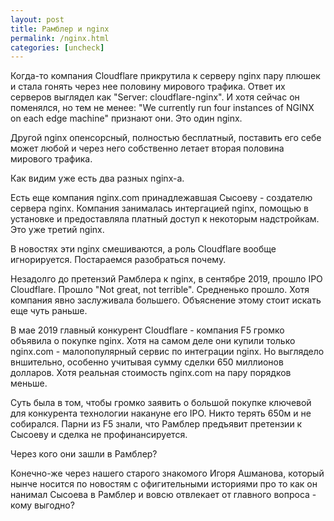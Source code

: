 ```yaml
---
layout: post
title: Рамблер и nginx
permalink: /nginx.html
categories: [uncheck]
---
```


Когда-то компания Cloudflare прикрутила к серверу nginx пару плюшек и стала гонять через нее половину мирового трафика. 
Ответ их серверов выглядел как "Server: cloudflare-nginx". 
И хотя сейчас он поменялся, но тем не менее: "We currently run four instances of NGINX on each edge machine" признают они.
Это один nginx.

Другой nginx опенсорсный, полностью бесплатный, поставить его себе может любой и через него собственно летает вторая половина мирового трафика.

Как видим уже есть два разных nginx-а.

Есть еще компания nginx.com принадлежавшая Сысоеву - создателю сервера nginx. 
Компания занималась интергацией nginx, помощью в установке и предоставляла платный доступ к некоторым надстройкам. 
Это уже третий nginx.

В новостях эти nginx смешиваются, а роль Cloudflare вообще игнорируется. Постараемся разобраться почему.

Незадолго до претензий Рамблера к nginx, в сентябре 2019, прошло IPO Cloudflare. Прошло "Not great, not terrible". 
Средненько прошло. Хотя компания явно заслуживала большего. Объяснение этому стоит искать еще чуть раньше.

В мае 2019 главный конкурент Cloudflare - компания F5 громко объявила о покупке nginx.
Хотя на самом деле они купили только nginx.com - малопопулярный сервис по интеграции nginx.
Но выглядело вншительно, особенно учитывая сумму сделки 650 миллионов долларов.
Хотя реальная стоимость nginx.com на пару порядков меньше.

Суть была в том, чтобы громко заявить о большой покупке ключевой для конкурента технологии накануне его IPO.
Никто терять 650м и не собирался. 
Парни из F5 знали, что Рамблер предъявит претензии к Сысоеву и сделка не профинансируется.

Через кого они зашли в Рамблер?

Конечно-же через нашего старого знакомого Игоря Ашманова, который нынче носится по новостям с офигительными историями про то как он нанимал Сысоева в Рамблер и вовсю отвлекает от главного вопроса - кому выгодно?
